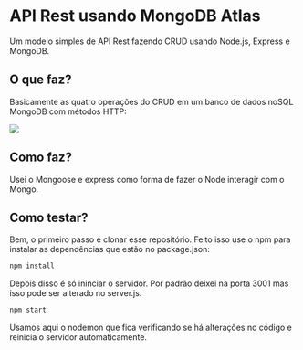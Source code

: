 # API Rest usando MongoDB Atlas
Um modelo simples de API Rest fazendo CRUD usando Node.js, Express e MongoDB.

## O que faz?
Basicamente as quatro operações do CRUD em um banco de dados noSQL MongoDB com métodos HTTP:

<img src="https://tomipasin.com/diversos/HTTPmethod.png" />

## Como faz?
Usei o Mongoose e express como forma de fazer o Node interagir com o Mongo.

## Como testar?
Bem, o primeiro passo é clonar esse repositório.
Feito isso use o npm para instalar as dependências que estão no package.json:

```sh
npm install
```

Depois disso é só ininciar o servidor. Por padrão deixei na porta 3001 mas isso pode ser alterado no server.js.

```sh
npm start
```

Usamos aqui o nodemon que fica verificando se há alterações no código e reinicia o servidor automaticamente.

